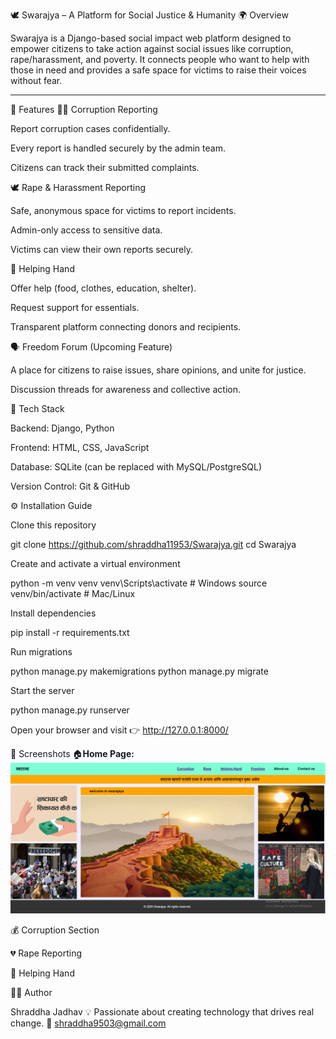 🕊️ Swarajya – A Platform for Social Justice & Humanity
🌍 Overview

Swarajya is a Django-based social impact web platform designed to empower citizens to take action against social issues like corruption, rape/harassment, and poverty.
It connects people who want to help with those in need and provides a safe space for victims to raise their voices without fear.
____
🚀 Features
🧑‍⚖️ Corruption Reporting

Report corruption cases confidentially.

Every report is handled securely by the admin team.

Citizens can track their submitted complaints.

🕊️ Rape & Harassment Reporting

Safe, anonymous space for victims to report incidents.

Admin-only access to sensitive data.

Victims can view their own reports securely.

🤝 Helping Hand

Offer help (food, clothes, education, shelter).

Request support for essentials.

Transparent platform connecting donors and recipients.

🗣️ Freedom Forum (Upcoming Feature)

A place for citizens to raise issues, share opinions, and unite for justice.

Discussion threads for awareness and collective action.

🧩 Tech Stack

Backend: Django, Python

Frontend: HTML, CSS, JavaScript

Database: SQLite (can be replaced with MySQL/PostgreSQL)

Version Control: Git & GitHub

⚙️ Installation Guide

Clone this repository

git clone https://github.com/shraddha11953/Swarajya.git
cd Swarajya


Create and activate a virtual environment

python -m venv venv
venv\Scripts\activate      # Windows
source venv/bin/activate   # Mac/Linux


Install dependencies

pip install -r requirements.txt


Run migrations

python manage.py makemigrations
python manage.py migrate


Start the server

python manage.py runserver


Open your browser and visit
👉 http://127.0.0.1:8000/

📸 Screenshots
🏠**Home Page:**  
![Home](screenshots/home_page.png)

💰 Corruption Section

💔 Rape Reporting

🤝 Helping Hand

👩‍💻 Author

Shraddha Jadhav
💡 Passionate about creating technology that drives real change.
📧 shraddha9503@gmail.com
